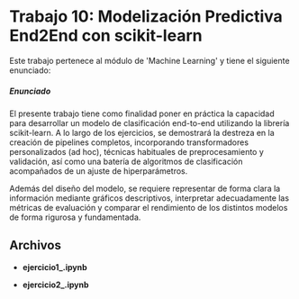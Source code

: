 # Trabajo 10: Modelización Predictiva End2End con scikit-learn

Este trabajo pertenece al módulo de 'Machine Learning' y tiene el siguiente enunciado:

##### Enunciado

El presente trabajo tiene como finalidad poner en práctica la capacidad para desarrollar un modelo de clasificación end-to-end utilizando la librería scikit-learn. A lo largo de los ejercicios, se demostrará la destreza en la creación de pipelines completos, incorporando transformadores personalizados (ad hoc), técnicas habituales de preprocesamiento y validación, así como una batería de algoritmos de clasificación acompañados de un ajuste de hiperparámetros.

Además del diseño del modelo, se requiere representar de forma clara la información mediante gráficos descriptivos, interpretar adecuadamente las métricas de evaluación y comparar el rendimiento de los distintos modelos de forma rigurosa y fundamentada.

## Archivos

- **ejercicio1_.ipynb** 

- **ejercicio2_.ipynb**
